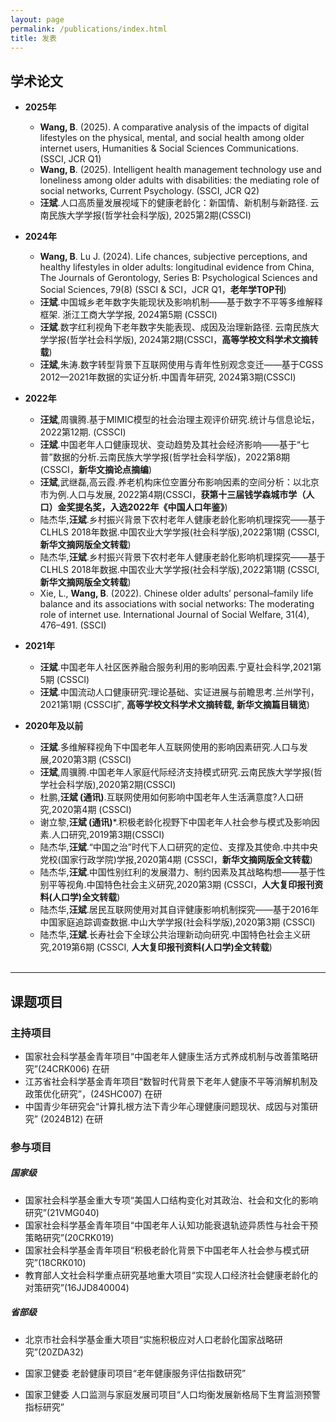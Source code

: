 ```yaml
---
layout: page
permalink: /publications/index.html
title: 发表
---
```


## **学术论文**

- **2025年**
  <br>
  - **Wang, B**. (2025). A comparative analysis of the impacts of digital lifestyles on the physical, mental, and social health among older internet users, Humanities & Social Sciences Communications. (SSCI, JCR Q1)
  - **Wang, B**. (2025). Intelligent health management technology use and loneliness among older adults with disabilities: the mediating role of social networks, Current Psychology. (SSCI, JCR Q2)
  - **汪斌**.人口高质量发展视域下的健康老龄化：新国情、新机制与新路径. 云南民族大学学报(哲学社会科学版), 2025第2期(CSSCI)

- **2024年**
   <br>
  - **Wang, B**. Lu J. (2024). Life chances, subjective perceptions, and healthy lifestyles in older adults: longitudinal evidence from China, The Journals of Gerontology, Series B: Psychological Sciences and Social Sciences, 79(8) (SSCI & SCI，JCR Q1，**老年学TOP刊**)
  - **汪斌**.中国城乡老年数字失能现状及影响机制——基于数字不平等多维解释框架. 浙江工商大学学报, 2024第5期 (CSSCI)
  - **汪斌**.数字红利视角下老年数字失能表现、成因及治理新路径. 云南民族大学学报(哲学社会科学版), 2024第2期(CSSCI，**高等学校文科学术文摘转载**)
  - **汪斌**,朱涛.数字转型背景下互联网使用与青年性别观念变迁——基于CGSS 2012—2021年数据的实证分析.中国青年研究, 2024第3期(CSSCI)

- **2022年**
  <br>
  - **汪斌**,周骥腾.基于MIMIC模型的社会治理主观评价研究.统计与信息论坛，2022第12期. (CSSCI)
  - **汪斌**.中国老年人口健康现状、变动趋势及其社会经济影响——基于“七普”数据的分析.云南民族大学学报(哲学社会科学版)，2022第8期(CSSCI，**新华文摘论点摘编**) 
  - **汪斌**,武继磊,高云霞.养老机构床位空置分布影响因素的空间分析：以北京市为例.人口与发展, 2022第4期(CSSCI，**获第十三届钱学森城市学（人口）金奖提名奖，入选2022年《中国人口年鉴》**) 
  - 陆杰华,**汪斌**.乡村振兴背景下农村老年人健康老龄化影响机理探究——基于CLHLS 2018年数据.中国农业大学学报(社会科学版),2022第1期 (CSSCI, **新华文摘网版全文转载**) 
  - 陆杰华,**汪斌**.乡村振兴背景下农村老年人健康老龄化影响机理探究——基于CLHLS 2018年数据.中国农业大学学报(社会科学版),2022第1期 (CSSCI, **新华文摘网版全文转载**) 
  - Xie, L., **Wang, B**. (2022). Chinese older adults’ personal–family life balance and its associations with social networks: The moderating role of internet use. International Journal of Social Welfare, 31(4), 476–491. (SSCI)

- **2021年**
  <br>
  - **汪斌**.中国老年人社区医养融合服务利用的影响因素.宁夏社会科学,2021第5期 (CSSCI) 
  - **汪斌**.中国流动人口健康研究:理论基础、实证进展与前瞻思考.兰州学刊，2021第1期 (CSSCI扩, **高等学校文科学术文摘转载, 新华文摘篇目辑览**) 

- **2020年及以前** 
  <br>
  - **汪斌**.多维解释视角下中国老年人互联网使用的影响因素研究.人口与发展,2020第3期 (CSSCI) 
  - **汪斌**,周骥腾.中国老年人家庭代际经济支持模式研究.云南民族大学学报(哲学社会科学版),2020第2期(CSSCI) 
  - 杜鹏,**汪斌 (通讯)**.互联网使用如何影响中国老年人生活满意度?人口研究,2020第4期 (CSSCI)   
  - 谢立黎,**汪斌 (通讯)***.积极老龄化视野下中国老年人社会参与模式及影响因素.人口研究,2019第3期(CSSCI) 
  - 陆杰华,**汪斌**.“中国之治”时代下人口研究的定位、支撑及其使命.中共中央党校(国家行政学院)学报,2020第4期 (CSSCI，**新华文摘网版全文转载**) 
  - 陆杰华,**汪斌**.中国性别红利的发展潜力、制约因素及其战略构想——基于性别平等视角.中国特色社会主义研究,2020第3期 (CSSCI，**人大复印报刊资料(人口学)全文转载**) 
  - 陆杰华,**汪斌**.居民互联网使用对其自评健康影响机制探究——基于2016年中国家庭追踪调查数据.中山大学学报(社会科学版),2020第3期 (CSSCI) 
  - 陆杰华,**汪斌**.长寿社会下全球公共治理新动向研究.中国特色社会主义研究,2019第6期 (CSSCI, **人大复印报刊资料(人口学)全文转载**) 

  <br>

---

## **课题项目**
### 主持项目 
- 国家社会科学基金青年项目“中国老年人健康生活方式养成机制与改善策略研究”(24CRK006) 在研
- 江苏省社会科学基金青年项目“数智时代背景下老年人健康不平等消解机制及政策优化研究”，(24SHC007)  在研
- 中国青少年研究会“计算扎根方法下青少年心理健康问题现状、成因与对策研究” (2024B12)  在研

### 参与项目 

##### 国家级
- 国家社会科学基金重大专项“美国人口结构变化对其政治、社会和文化的影响研究”(21VMG040)                                                 
- 国家社会科学基金青年项目“中国老年人认知功能衰退轨迹异质性与社会干预策略研究”(20CRK019) 
- 国家社会科学基金青年项目“积极老龄化背景下中国老年人社会参与模式研究”(18CRK010)  
- 教育部人文社会科学重点研究基地重大项目“实现人口经济社会健康老龄化的对策研究”(16JJD840004) 

#####  省部级
- 北京市社会科学基金重大项目“实施积极应对人口老龄化国家战略研究”(20ZDA32) 
- 国家卫健委 老龄健康司项目“老年健康服务评估指数研究”
- 国家卫健委 人口监测与家庭发展司项目“人口均衡发展新格局下生育监测预警指标研究”

  <br>
